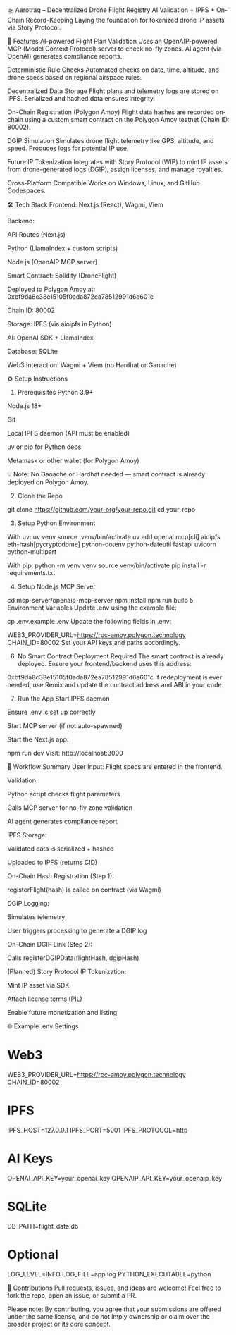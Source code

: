 🛸 Aerotraq – Decentralized Drone Flight Registry
AI Validation + IPFS + On-Chain Record-Keeping
Laying the foundation for tokenized drone IP assets via Story Protocol.

🚀 Features
AI-powered Flight Plan Validation
Uses an OpenAIP-powered MCP (Model Context Protocol) server to check no-fly zones. AI agent (via OpenAI) generates compliance reports.

Deterministic Rule Checks
Automated checks on date, time, altitude, and drone specs based on regional airspace rules.

Decentralized Data Storage
Flight plans and telemetry logs are stored on IPFS. Serialized and hashed data ensures integrity.

On-Chain Registration (Polygon Amoy)
Flight data hashes are recorded on-chain using a custom smart contract on the Polygon Amoy testnet (Chain ID: 80002).

DGIP Simulation
Simulates drone flight telemetry like GPS, altitude, and speed. Produces logs for potential IP use.

Future IP Tokenization
Integrates with Story Protocol (WIP) to mint IP assets from drone-generated logs (DGIP), assign licenses, and manage royalties.

Cross-Platform Compatible
Works on Windows, Linux, and GitHub Codespaces.

🛠️ Tech Stack
Frontend: Next.js (React), Wagmi, Viem

Backend:

API Routes (Next.js)

Python (LlamaIndex + custom scripts)

Node.js (OpenAIP MCP server)

Smart Contract: Solidity (DroneFlight)

Deployed to Polygon Amoy at:
0xbf9da8c38e15105f0ada872ea78512991d6a601c

Chain ID: 80002

Storage: IPFS (via aioipfs in Python)

AI: OpenAI SDK + LlamaIndex

Database: SQLite

Web3 Interaction: Wagmi + Viem (no Hardhat or Ganache)

⚙️ Setup Instructions
1. Prerequisites
Python 3.9+

Node.js 18+

Git

Local IPFS daemon (API must be enabled)

uv or pip for Python deps

Metamask or other wallet (for Polygon Amoy)

💡 Note: No Ganache or Hardhat needed — smart contract is already deployed on Polygon Amoy.

2. Clone the Repo

git clone https://github.com/your-org/your-repo.git
cd your-repo

3. Setup Python Environment

With uv:
uv venv
source .venv/bin/activate
uv add openai mcp[cli] aioipfs eth-hash[pycryptodome] python-dotenv python-dateutil fastapi uvicorn python-multipart

With pip:
python -m venv venv
source venv/bin/activate
pip install -r requirements.txt

4. Setup Node.js MCP Server

cd mcp-server/openaip-mcp-server
npm install
npm run build
5. Environment Variables
Update .env using the example file:

cp .env.example .env
Update the following fields in .env:

WEB3_PROVIDER_URL=https://rpc-amoy.polygon.technology
CHAIN_ID=80002
Set your API keys and paths accordingly.

6. No Smart Contract Deployment Required
The smart contract is already deployed. Ensure your frontend/backend uses this address:

0xbf9da8c38e15105f0ada872ea78512991d6a601c
If redeployment is ever needed, use Remix and update the contract address and ABI in your code.

7. Run the App
Start IPFS daemon

Ensure .env is set up correctly

Start MCP server (if not auto-spawned)

Start the Next.js app:

npm run dev
Visit: http://localhost:3000

🔄 Workflow Summary
User Input: Flight specs are entered in the frontend.

Validation:

Python script checks flight parameters

Calls MCP server for no-fly zone validation

AI agent generates compliance report

IPFS Storage:

Validated data is serialized + hashed

Uploaded to IPFS (returns CID)

On-Chain Hash Registration (Step 1):

registerFlight(hash) is called on contract (via Wagmi)

DGIP Logging:

Simulates telemetry

User triggers processing to generate a DGIP log

On-Chain DGIP Link (Step 2):

Calls registerDGIPData(flightHash, dgipHash)

(Planned) Story Protocol IP Tokenization:

Mint IP asset via SDK

Attach license terms (PIL)

Enable future monetization and listing

🌐 Example .env Settings

# Web3
WEB3_PROVIDER_URL=https://rpc-amoy.polygon.technology
CHAIN_ID=80002

# IPFS
IPFS_HOST=127.0.0.1
IPFS_PORT=5001
IPFS_PROTOCOL=http

# AI Keys
OPENAI_API_KEY=your_openai_key
OPENAIP_API_KEY=your_openaip_key

# SQLite
DB_PATH=flight_data.db

# Optional
LOG_LEVEL=INFO
LOG_FILE=app.log
PYTHON_EXECUTABLE=python

🤝 Contributions
Pull requests, issues, and ideas are welcome! Feel free to fork the repo, open an issue, or submit a PR.

Please note: By contributing, you agree that your submissions are offered under the same license, and do not imply ownership or claim over the broader project or its core concept.